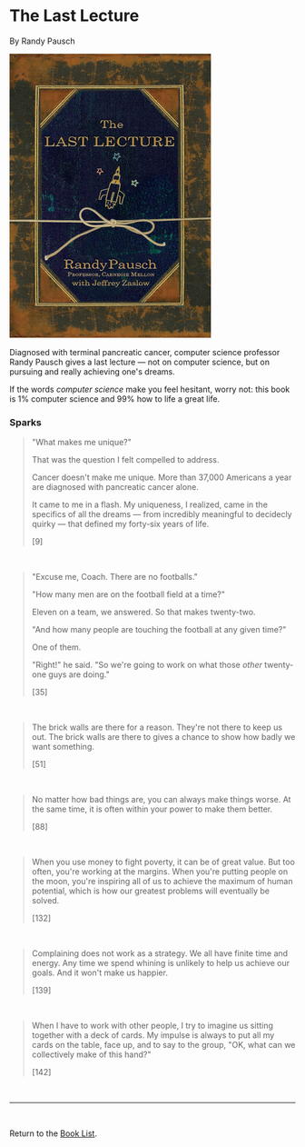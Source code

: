 # The Last Lecture

By Randy Pausch

![Cover Image](the_last_lecture__randy_pausch.png)

Diagnosed with terminal pancreatic cancer, computer science professor Randy Pausch gives a last lecture — not on computer science, but on pursuing and really achieving one's dreams.

If the words *computer science* make you feel hesitant, worry not: this book is 1% computer science and 99% how to life a great life.

### Sparks

> "What makes me unique?"
>
> That was the question I felt compelled to address.
>
> Cancer doesn't make me unique. More than 37,000 Americans a year are diagnosed with pancreatic cancer alone.
>
> It came to me in a flash. My uniqueness, I realized, came in the specifics of all the dreams — from incredibly meaningful to decidecly quirky — that defined my forty-six years of life.
>
> [9]

<br/>

> "Excuse me, Coach. There are no footballs."
>
> "How many men are on the football field at a time?"
>
> Eleven on a team, we answered. So that makes twenty-two.
>
> "And how many people are touching the football at any given time?"
>
> One of them.
>
> "Right!" he said. "So we're going to work on what those *other* twenty-one guys are doing."
>
> [35]

<br/>

> The brick walls are there for a reason. They're not there to keep us out. The brick walls are there to gives a chance to show how badly we want something.
>
> [51]

<br/>

> No matter how bad things are, you can always make things worse. At the same time, it is often within your power to make them better.
>
> [88]

<br/>

> When you use money to fight poverty, it can be of great value. But too often, you're working at the margins. When you're putting people on the moon, you're inspiring all of us to achieve the maximum of human potential, which is how our greatest problems will eventually be solved.
>
> [132]

<br/>

> Complaining does not work as a strategy. We all have finite time and energy. Any time we spend whining is unlikely to help us achieve our goals. And it won't make us happier.
>
> [139]

<br/>

> When I have to work with other people, I try to imagine us sitting together with a deck of cards. My impulse is always to put all my cards on the table, face up, and to say to the group, "OK, what can we collectively make of this hand?"
>
> [142]

<br/>

---

<br/>

Return to the [Book List](Readme.md#book-list).
